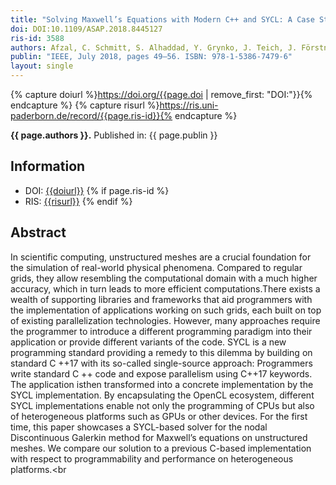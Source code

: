 ```yaml
---
title: "Solving Maxwell’s Equations with Modern C++ and SYCL: A Case Study"
doi: DOI:10.1109/ASAP.2018.8445127
ris-id: 3588
authors: Afzal, C. Schmitt, S. Alhaddad, Y. Grynko, J. Teich, J. Förstner und F. Hannig
publin: "IEEE, July 2018, pages 49–56. ISBN: 978-1-5386-7479-6"
layout: single
---
```

<!-- Leave as is, let Jekyll do the work. -->
{% capture doiurl %}https://doi.org/{{page.doi | remove_first: "DOI:"}}{% endcapture %}
{% capture risurl %}https://ris.uni-paderborn.de/record/{{page.ris-id}}{% endcapture %}

<html><p><b>{{ page.authors }}.</b> Published in: {{ page.publin }}</p></html>

## Information

* DOI: <a href="{{doiurl}}">{{doiurl}}</a>
{% if page.ris-id %}
* RIS: <a href="{{risurl}}">{{risurl}}</a>
{% endif %}

<!-- Change abstract -->
## Abstract
In scientific computing, unstructured meshes are a crucial foundation for the simulation of real-world physical phenomena. Compared to regular grids, they allow resembling the computational domain with a much higher accuracy, which in turn leads to more efficient computations.There exists a wealth of supporting libraries and frameworks that aid programmers with the implementation of applications working on such grids, each built on top of existing parallelization technologies. However, many approaches require the programmer to introduce a different programming paradigm into their application or provide different variants of the code. SYCL is a new programming standard providing a remedy to this dilemma by building on standard C ++17 with its so-called single-source approach: Programmers write standard C ++ code and expose parallelism using C++17 keywords. The application isthen transformed into a concrete implementation by the SYCL implementation. By encapsulating the OpenCL ecosystem, different SYCL implementations enable not only the programming of CPUs but also of heterogeneous platforms such as GPUs or other devices. For the first time, this paper showcases a SYCL-based solver for the nodal Discontinuous Galerkin method for Maxwell’s equations on unstructured meshes. We compare our solution to a previous C-based implementation with respect to programmability and performance on heterogeneous platforms.<br

